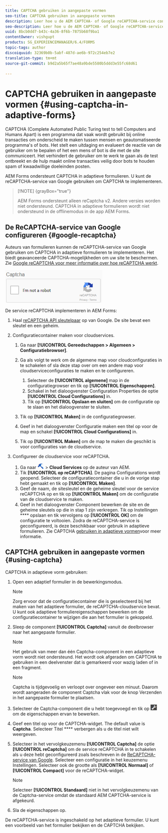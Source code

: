 ```yaml
---
title: CAPTCHA gebruiken in aangepaste vormen
seo-title: CAPTCHA gebruiken in aangepaste vormen
description: Leer hoe u de AEM CAPTCHA- of Google reCAPTCHA-service configureert in adaptieve formulieren.
seo-description: Leer hoe u de AEM CAPTCHA- of Google reCAPTCHA-service configureert in adaptieve formulieren.
uuid: 8bcb0dd7-b43c-4a36-8f6b-7875b68f9ba1
contentOwner: vishgupt
products: SG_EXPERIENCEMANAGER/6.4/FORMS
topic-tags: author
discoiquuid: 32369b0b-5abf-487d-ae6b-972c254eb7e2
translation-type: tm+mt
source-git-commit: b9d2a5b65f7ae48a9bde5580b5ddd3e55fc68d61

---
```



# CAPTCHA gebruiken in aangepaste vormen {#using-captcha-in-adaptive-forms}

CAPTCHA (Complete Automated Public Turing test to tell Computers and Humans Apart) is een programma dat vaak wordt gebruikt bij online transacties om onderscheid te maken tussen mensen en geautomatiseerde programma&#39;s of bots. Het stelt een uitdaging en evalueert de reactie van de gebruiker om te bepalen of het een mens of bot is die met de site communiceert. Het verhindert de gebruiker om te werk te gaan als de test ontbreekt en de hulp maakt online transacties veilig door bots te houden spam of kwaadwillige doeleinden posten.

AEM Forms ondersteunt CAPTCHA in adaptieve formulieren. U kunt de reCAPTCHA-service van Google gebruiken om CAPTCHA te implementeren.

>[!NOTE] {grayBox=&quot;true&quot;}
>
>AEM Forms ondersteunt alleen reCaptcha v2. Andere versies worden niet ondersteund.
>CAPTCHA in adaptieve formulieren wordt niet ondersteund in de offlinemodus in de app AEM Forms.

## De ReCAPTCHA-service van Google configureren {#google-recaptcha}

Auteurs van formulieren kunnen de reCAPTCHA-service van Google gebruiken om CAPTCHA in adaptieve formulieren te implementeren. Het biedt geavanceerde CAPTCHA-mogelijkheden om uw site te beschermen. Zie [Google reCAPTCHA voor meer informatie over hoe reCAPTCHA werkt](https://developers.google.com/recaptcha/).

![recaptcha](assets/recaptcha.png)

De service reCAPTCHA implementeren in AEM Forms:

1. Haal [reCAPTCHA API sleutelpaar](https://www.google.com/recaptcha/admin) op van Google. De site bevat een sleutel en een geheim.
1. Configuratiecontainer maken voor cloudservices.

   1. Ga naar **[!UICONTROL Gereedschappen > Algemeen > Configuratiebrowser]**.
   1. Ga als volgt te werk om de algemene map voor cloudconfiguraties in te schakelen of sla deze stap over om een andere map voor cloudserviceconfiguraties te maken en te configureren.

      1. Selecteer de **[!UICONTROL algemene]** map in de configuratiegrowser en tik op **[!UICONTROL Eigenschappen]**.
      1. Schakel in het dialoogvenster Configuration Properties de optie **[!UICONTROL Cloud Configurations]** in.
      1. Tik op **[!UICONTROL Opslaan en sluiten]** om de configuratie op te slaan en het dialoogvenster te sluiten.
   1. Tik op **[!UICONTROL Maken]** in de configuratiegrowser.
   1. Geef in het dialoogvenster Configuratie maken een titel op voor de map en schakel **[!UICONTROL Cloud Configurations]** in.
   1. Tik op **[!UICONTROL Maken]** om de map te maken die geschikt is voor configuraties van de cloudservice.


1. Configureer de cloudservice voor reCAPTCHA.

   1. Ga naar ![Gereedschappen](assets/tools.png) > **Cloud Services** op de auteur van AEM.
   1. Tik **[!UICONTROL op reCAPTCHA]**. De pagina Configurations wordt geopend. Selecteer de configuratiecontainer die u in de vorige stap hebt gemaakt en tik op **[!UICONTROL Maken]**.
   1. Geef de naam, de sitesleutel en de geheime sleutel voor de service reCAPTCHA op en tik op **[!UICONTROL Maken]** om de configuratie van de cloudservice te maken.
   1. Geef in het dialoogvenster Component bewerken de site en de geheime sleutels op die in stap 1 zijn verkregen. Tik op Instellingen **** opslaan en tik vervolgens op **[!UICONTROL OK]** om de configuratie te voltooien.
   Zodra de reCAPTCHA-service is geconfigureerd, is deze beschikbaar voor gebruik in adaptieve formulieren. Zie CAPTCHA [gebruiken in adaptieve vormen](#using-captcha)voor meer informatie.

## CAPTCHA gebruiken in aangepaste vormen {#using-captcha}

CAPTCHA in adaptieve vorm gebruiken:

1. Open een adaptief formulier in de bewerkingsmodus.

   >[!NOTE]
   >
   >Zorg ervoor dat de configuratiecontainer die is geselecteerd bij het maken van het adaptieve formulier, de reCAPTCHA-cloudservice bevat. U kunt ook adaptieve formuliereigenschappen bewerken om de configuratiecontainer te wijzigen die aan het formulier is gekoppeld.

1. Sleep de component **[!UICONTROL Captcha]** vanuit de deelbrowser naar het aangepaste formulier.

   >[!NOTE]
   >
   >Het gebruik van meer dan één Captcha-component in een adaptieve vorm wordt niet ondersteund. Het wordt ook afgeraden om CAPTCHA te gebruiken in een deelvenster dat is gemarkeerd voor wazig laden of in een fragment.

   >[!NOTE]
   >
   >Captcha is tijdgevoelig en verloopt over ongeveer een minuut. Daarom wordt aangeraden de component Captcha vlak voor de knop Verzenden in het aangepaste formulier te plaatsen.

1. Selecteer de Captcha-component die u hebt toegevoegd en tik op ![cmp](assets/cmppr.png) om de eigenschappen ervan te bewerken.
1. Geef een titel op voor de CAPTCHA-widget. The default value is **Captcha**. Selecteer Titel **** verbergen als u de titel niet wilt weergeven.
1. Selecteer in het vervolgkeuzemenu **[!UICONTROL Captcha]** de optie **[!UICONTROL reCaptcha]** om de service reCAPTCHA in te schakelen als u deze hebt geconfigureerd zoals beschreven in de [ReCAPTCHA-service van Google](#google-recaptcha). Selecteer een configuratie in het keuzemenu Instellingen. Selecteer ook de grootte als **[!UICONTROL Normaal]** of **[!UICONTROL Compact]** voor de reCAPTCHA-widget.

   >[!NOTE]
   >
   >Selecteer **[!UICONTROL Standaard]** niet in het vervolgkeuzemenu van de Captcha-service omdat de standaard AEM CAPTCHA-service is afgekeurd.

1. Sla de eigenschappen op.

De reCAPTCHA-service is ingeschakeld op het adaptieve formulier. U kunt een voorbeeld van het formulier bekijken en de CAPTCHA bekijken.
